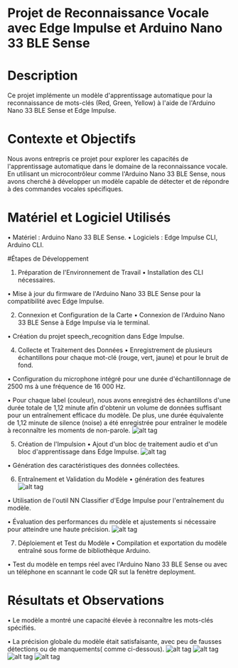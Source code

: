 # Projet de Reconnaissance Vocale avec Edge Impulse et Arduino Nano 33 BLE Sense

# Description
Ce projet implémente un modèle d'apprentissage automatique pour la reconnaissance de mots-clés (Red, Green, Yellow) à l'aide de l'Arduino Nano 33 BLE Sense et Edge Impulse.

# Contexte et Objectifs
Nous avons entrepris ce projet pour explorer les capacités de l'apprentissage automatique dans le domaine de la reconnaissance vocale. En utilisant un microcontrôleur comme l'Arduino Nano 33 BLE Sense, nous avons cherché à développer un modèle capable de détecter et de répondre à des commandes vocales spécifiques.

# Matériel et Logiciel Utilisés
• Matériel : Arduino Nano 33 BLE Sense.
• Logiciels : Edge Impulse CLI, Arduino CLI.

#Étapes de Développement

1. Préparation de l'Environnement de Travail
• Installation des CLI nécessaires.

• Mise à jour du firmware de l'Arduino Nano 33 BLE Sense pour la compatibilité avec Edge Impulse.

2. Connexion et Configuration de la Carte
• Connexion de l'Arduino Nano 33 BLE Sense à Edge Impulse via le terminal.

• Création du projet speech_recognition dans Edge Impulse.

4. Collecte et Traitement des Données
• Enregistrement de plusieurs échantillons pour chaque mot-clé (rouge, vert, jaune) et pour le bruit de fond.

• Configuration du microphone intégré pour une durée d'échantillonnage de 2500 ms à une fréquence de 16 000 Hz.

• Pour chaque label (couleur), nous avons enregistré des échantillons d'une durée totale de 1,12 minute afin d'obtenir un volume de données suffisant pour un entraînement efficace du modèle. De plus, une durée équivalente de 1,12 minute de silence (noise) a été enregistrée pour entraîner le modèle à reconnaître les moments de non-parole.
![alt tag](https://github.com/GhozlenBY/speech_recognition/issues/1#issue-2000572186)

5. Création de l'Impulsion
• Ajout d'un bloc de traitement audio et d'un bloc d'apprentissage dans Edge Impulse.
![alt tag](https://github.com/GhozlenBY/speech_recognition/issues/3#issue-2000574470)

• Génération des caractéristiques des données collectées.

6. Entraînement et Validation du Modèle
• génération des features
 ![alt tag](https://github.com/GhozlenBY/speech_recognition/issues/2#issue-2000573876)

• Utilisation de l'outil NN Classifier d'Edge Impulse pour l'entraînement du modèle.

• Évaluation des performances du modèle et ajustements si nécessaire pour atteindre une haute précision.
![alt tag](https://github.com/GhozlenBY/speech_recognition/issues/4#issue-2000574759)

7. Déploiement et Test du Modèle
• Compilation et exportation du modèle entraîné sous forme de bibliothèque Arduino.

• Test du modèle en temps réel avec l'Arduino Nano 33 BLE Sense ou avec un téléphone en scannant le code QR sut la fenètre deployment.

# Résultats et Observations
• Le modèle a montré une capacité élevée à reconnaître les mots-clés spécifiés.

• La précision globale du modèle était satisfaisante, avec peu de fausses détections ou de manquements( comme ci-dessous).
![alt tag](https://github.com/GhozlenBY/speech_recognition/issues/8#issue-2000575488)
![alt tag](https://github.com/GhozlenBY/speech_recognition/issues/7#issue-2000575398)
![alt tag](https://github.com/GhozlenBY/speech_recognition/issues/6#issue-2000575305)
![alt tag](https://github.com/GhozlenBY/speech_recognition/issues/5#issue-2000575208)

